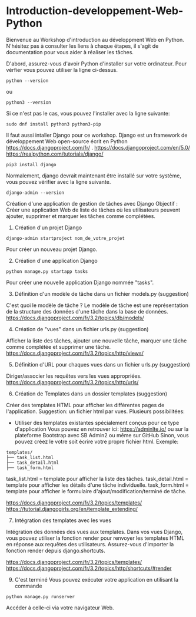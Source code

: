 # Introduction-developpement-Web-Python

Bienvenue au Workshop d'introduction au développment Web en Python.
N'hésitez pas à consulter les liens à chaque étapes, il s'agit de documentation pour vous aider à réaliser les tâches.

D'abord, assurez-vous d'avoir Python d'installer sur votre ordinateur.
Pour vérfier vous pouvez utiliser la ligne ci-dessus.
```
python --version
```
ou
```
python3 --version
```

Si ce n'est pas le cas, vous pouvez l'installer avec la ligne suivante:
```
sudo dnf install python3 python3-pip
```

Il faut aussi intaller Django pour ce workshop.
Django est un framework de développement Web open-source écrit en Python https://docs.djangoproject.com/fr/ .
https://docs.djangoproject.com/en/5.0/
https://realpython.com/tutorials/django/

```
pip3 install django
```
Normalement, django devrait maintenant être installé sur votre système, vous pouvez vérifier avec la ligne suivante.
```
django-admin --version
```

Création d'une application de gestion de tâches avec Django
Objectif : Créer une application Web de liste de tâches où les utilisateurs peuvent ajouter, supprimer et marquer les tâches comme complétées.

1. Création d'un projet Django
```
django-admin startproject nom_de_votre_projet
```
Pour créer un nouveau projet Django.

2. Création d'une application Django
```
python manage.py startapp tasks
```
Pour créer une nouvelle application Django nommée "tasks".

3. Définition d'un modèle de tâche dans un fichier models.py (suggestion)

C'est quoi le modèle de tâche ?
Le modèle de tâche est une représentation de la structure des données d'une tâche dans la base de données.
https://docs.djangoproject.com/fr/3.2/topics/db/models/

4. Création de "vues" dans un fichier urls.py (suggestion)

Afficher la liste des tâches, ajouter une nouvelle tâche, marquer une tâche comme complétée et supprimer une tâche.
https://docs.djangoproject.com/fr/3.2/topics/http/views/

5. Définition d'URL pour chaques vues dans un fichier urls.py (suggestion)

Diriger/associer les requêtes vers les vues appropriées.
https://docs.djangoproject.com/fr/3.2/topics/http/urls/
   
6. Création de Templates dans un dossier templates (suggestion)

Créer des templates HTML pour afficher les différentes pages de l'application.
Suggestion: un fichier html par vues.
Plusieurs possibilitées: 
- Utiliser des templates existantes spécialement conçus pour ce type d'application
Vous pouvez en retrouver ici:
https://adminlte.io/
ou sur la plateforme Bootstrap avec SB Admin2
ou même sur GitHub
Sinon, vous pouvez créez le votre soit écrire votre propre fichier html.
Exemple:
```
templates/
├── task_list.html
├── task_detail.html
├── task_form.html
```
task_list.html = template pour afficher la liste des tâches.
task_detail.html = template pour afficher les détails d'une tâche individuelle.
task_form.html = template pour afficher le formulaire d'ajout/modification/terminé de tâche.

https://docs.djangoproject.com/fr/3.2/topics/templates/
https://tutorial.djangogirls.org/en/template_extending/

7. Intégration des templates avec les vues

Intégration des données des vues aux templates.
Dans vos vues Django, vous pouvez utiliser la fonction render pour renvoyer les templates HTML en réponse aux requêtes des utilisateurs. 
Assurez-vous d'importer la fonction render depuis django.shortcuts.

https://docs.djangoproject.com/fr/3.2/topics/templates/
https://docs.djangoproject.com/fr/3.2/topics/http/shortcuts/#render

9. C'est terminé
Vous pouvez exécuter votre application en utilisant la commande
```
python manage.py runserver
```
Accéder à celle-ci via votre navigateur Web.







   
